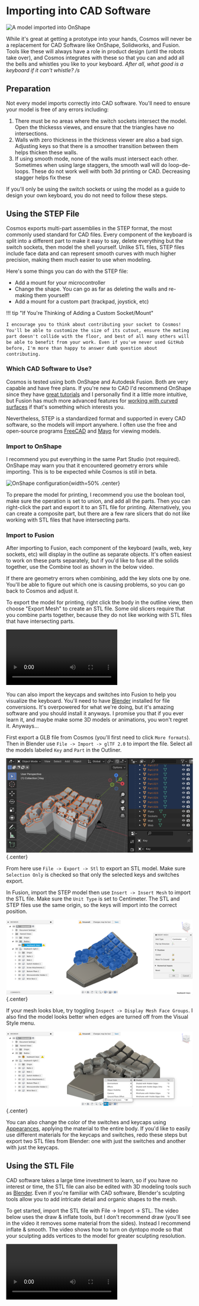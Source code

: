 # Importing into CAD Software

![A model imported into OnShape](../assets/cad.png)

While it's great at getting a prototype into your hands, Cosmos will never be a replacement for CAD Software like OnShape, Solidworks, and Fusion. Tools like these will always have a role in product design (until the robots take over), and Cosmos integrates with these so that you can and add all the bells and whistles you like to your keyboard. _After all, what good is a keyboard if it can't whistle? /s_

## Preparation

Not every model imports correctly into CAD software. You'll need to ensure your model is free of any errors including:

1. There must be no areas where the switch sockets intersect the model. Open the thickesss viewes, and ensure that the triangles have no intersections.
2. Walls with zero thickness in the thickness viewer are also a bad sign. Adjusting keys so that there is a smoother transition between them helps thicken these walls.
3. If using smooth mode, none of the walls must intersect each other. Sometimes when using large staggers, the smooth wall will do loop-de-loops. These do not work well with both 3d printing or CAD. Decreasing stagger helps fix these

If you'll only be using the switch sockets or using the model as a guide to design your own keyboard, you do not need to follow these steps.

## Using the STEP File

Cosmos exports multi-part assemblies in the STEP format, the most commonly used standard for CAD files. Every component of the keyboard is split into a different part to make it easy to say, delete everything but the switch sockets, then model the shell yourself. Unlike STL files, STEP files include face data and can represent smooth curves with much higher precision, making them much easier to use when modeling.

Here's some things you can do with the STEP file:

- Add a mount for your microcontroller
- Change the shape. You can go as far as deleting the walls and re-making them yourself!
- Add a mount for a custom part (trackpad, joystick, etc)

!!! tip "If You're Thinking of Adding a Custom Socket/Mount"

    I encourage you to think about contributing your socket to Cosmos! You'll be able to customize the size of its cutout, ensure the mating part doesn't collide with the floor, and best of all many others will be able to benefit from your work. Even if you've never used GitHub before, I'm more than happy to answer dumb question about contributing.

### Which CAD Software to Use?

Cosmos is tested using both OnShape and Autodesk Fusion. Both are very capable and have free plans. If you're new to CAD I'd recommend OnShape since they have [great tutorials](https://learn.onshape.com/learning-paths/introduction-to-cad) and I personally find it a little more intuitive, but Fusion has much more advanced features for [working with curved surfaces](https://www.youtube.com/watch?v=SYLJyOuDKmo) if that's something which interests you.

Nevertheless, STEP is a standardized format and supported in every CAD software, so the models will import anywhere. I often use the free and open-source programs [FreeCAD](https://www.freecad.org/) and [Mayo](https://github.com/fougue/mayo) for viewing models.

### Import to OnShape

I recommend you put everything in the same Part Studio (not required). OnShape may warn you that it encountered geometry errors while importing. This is to be expected while Cosmos is still in beta.

![OnShape configuration](../assets/onshape.png){width=50% .center}

To prepare the model for printing, I recommend you use the boolean tool, make sure the operation is set to union, and add all the parts. Then you can right-click the part and export it to an STL file for printing. Alternatively, you can create a composite part, but there are a few rare slicers that do not like working with STL files that have intersecting parts.

### Import to Fusion

After importing to Fusion, each component of the keyboard (walls, web, key sockets, etc) will display in the outline as separate objects. It's often easiest to work on these parts separately, but if you'd like to fuse all the solids together, use the Combine tool as shown in the below video.

If there are geometry errors when combining, add the key slots one by one. You'll be able to figure out which one is causing problems, so you can go back to Cosmos and adjust it.

To export the model for printing, right click the body in the outline view, then choose "Export Mesh" to create an STL file. Some old slicers require that you combine parts together, because they do not like working with STL files that have intersecting parts.

![type:video](../assets/fusion.mp4)

You can also import the keycaps and switches into Fusion to help you visualize the keyboard. You'll need to have [Blender](https://www.blender.org/) installed for file conversions. It's overpowered for what we're doing, but it's amazing software and you should install it anyways. I promise you that if you ever learn it, and maybe make some 3D models or animations, you won't regret it. Anyways...

First export a GLB file from Cosmos (you'll first need to click `More formats`). Then in Blender use `File -> Import -> glTF 2.0` to import the file. Select all the models labeled `Key` and `Part` in the Outliner.

![Blender Outliner](../assets/outliner.png){.center}

From here use `File -> Export -> Stl` to export an STL model. Make sure `Selection Only` is checked so that only the selected keys and switches export.

In Fusion, import the STEP model then use `Insert -> Insert Mesh` to import the STL file. Make sure the `Unit Type` is set to Centimeter. The STL and STEP files use the same origin, so the keys will import into the correct position.

![Mesh import](../assets/importmesh.png){.center}

If your mesh looks blue, try toggling `Inspect -> Display Mesh Face Groups`. I also find the model looks better when edges are turned off from the Visual Style menu.

![Shading Settings in Fusion](../assets/fusionshaded.png){.center}

You can also change the color of the switches and keycaps using [Appearances](https://help.autodesk.com/view/fusion360/ENU/?guid=GUID-55EC2C42-60E1-48C7-B802-D2AA7AB6F0CB), applying the material to the entire body. If you'd like to easily use different materials for the keycaps and switches, redo these steps but export two STL files from Blender: one with just the switches and another with just the keycaps.

## Using the STL File

CAD software takes a large time investment to learn, so if you have no interest or time, the STL file can also be edited with 3D modeling tools such as [Blender](https://www.blender.org).
Even if you're familiar with CAD software, Blender's sculpting tools allow you to add intricate detail and organic shapes to the mesh.

To get started, import the STL file with File -> Import -> STL. The video below uses the draw & inflate tools, but I don't recommend draw (you'll see in the video it removes some material from the sides). Instead I recommend inflate & smooth. The video shows how to turn on dyntopo mode so that your sculpting adds vertices to the model for greater sculpting resolution.

![type:video](../assets/dyntopo.mp4)
